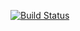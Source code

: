 [![Build Status](https://travis-ci.org/faloi/uqbar-scala-parent-mirror.svg)](https://travis-ci.org/faloi/uqbar-scala-parent-mirror)
